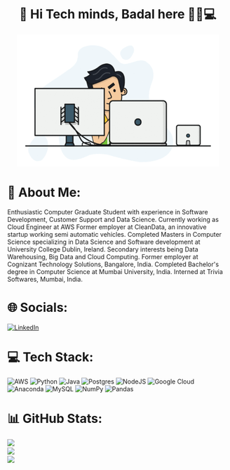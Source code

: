 <h1 align="center">
    👋 Hi Tech minds, Badal here 👦🏻💻
</h1>

<p align="center">
    <img width="460" height="300" src="https://github.com/badal-patil/badal-patil/blob/main/developer.gif">
</p>


# 💫 About Me:
Enthusiastic Computer Graduate Student with experience in Software Development, Customer Support and Data Science.
Currently working as Cloud Engineer at AWS 
Former employer at CleanData, an innovative startup working semi automatic vehicles.
Completed Masters in Computer Science specializing in Data Science and Software development at University College Dublin, Ireland.
Secondary interests being Data Warehousing, Big Data and Cloud Computing.
Former employer at Cognizant Technology Solutions, Bangalore, India.
Completed Bachelor's degree in Computer Science at Mumbai University, India.
Interned at Trivia Softwares, Mumbai, India.


# 🌐 Socials:
[![LinkedIn](https://img.shields.io/badge/LinkedIn-%230077B5.svg?logo=linkedin&logoColor=white)](https://linkedin.com/in/badalpatil) 

# 💻 Tech Stack:
![AWS](https://img.shields.io/badge/AWS-%23FF9900.svg?style=for-the-badge&logo=amazon-aws&logoColor=white) ![Python](https://img.shields.io/badge/python-3670A0?style=for-the-badge&logo=python&logoColor=ffdd54) ![Java](https://img.shields.io/badge/java-%23ED8B00.svg?style=for-the-badge&logo=openjdk&logoColor=white) ![Postgres](https://img.shields.io/badge/postgres-%23316192.svg?style=for-the-badge&logo=postgresql&logoColor=white) ![NodeJS](https://img.shields.io/badge/node.js-6DA55F?style=for-the-badge&logo=node.js&logoColor=white)  ![Google Cloud](https://img.shields.io/badge/GoogleCloud-%234285F4.svg?style=for-the-badge&logo=google-cloud&logoColor=white) ![Anaconda](https://img.shields.io/badge/Anaconda-%2344A833.svg?style=for-the-badge&logo=anaconda&logoColor=white) ![MySQL](https://img.shields.io/badge/mysql-4479A1.svg?style=for-the-badge&logo=mysql&logoColor=white)   ![NumPy](https://img.shields.io/badge/numpy-%23013243.svg?style=for-the-badge&logo=numpy&logoColor=white) ![Pandas](https://img.shields.io/badge/pandas-%23150458.svg?style=for-the-badge&logo=pandas&logoColor=white)

# 📊 GitHub Stats:
![](https://github-readme-stats.vercel.app/api?username=badal-patil&theme=radical&hide_border=false&include_all_commits=false&count_private=false)<br/>
![](https://github-readme-streak-stats.herokuapp.com/?user=badal-patil&theme=radical&hide_border=false)<br/>
![](https://github-readme-stats.vercel.app/api/top-langs/?username=badal-patil&theme=radical&hide_border=false&include_all_commits=false&count_private=false&layout=compact)
